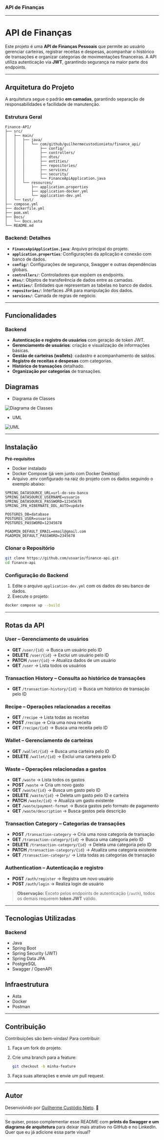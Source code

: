 ### **API de Finanças**

---

# **API de Finanças**

Este projeto é uma **API de Finanças Pessoais** que permite ao usuário gerenciar carteiras, registrar receitas e despesas, acompanhar o histórico de transações e organizar categorias de movimentações financeiras.
A API utiliza autenticação via **JWT**, garantindo segurança na maior parte dos endpoints.

---

## **Arquitetura do Projeto**

A arquitetura segue o padrão **em camadas**, garantindo separação de responsabilidades e facilidade de manutenção.

### **Estrutura Geral**

```
Finance-API/
├── src/
│   ├── main/
│   │   ├── java/
│   │   │   └── com/github/guilhermecustodionieto/finance_api/
│   │   │       ├── config/
│   │   │       ├── controllers/
│   │   │       ├── dtos/
│   │   │       ├── entities/
│   │   │       ├── repositories/
│   │   │       ├── services/
│   │   │       ├── security/
│   │   │       └── FinanceApiApplication.java
│   │   └── resources/
│   │       ├── application.properties
│   │       ├── application-docker.yml
│   │       └── application-dev.yml
│   └── test/
├── compose.yml
├── dockerfile.yml
├── pom.xml
├── Docs/
│   └── Docs.asta
└── README.md
```

### **Backend: Detalhes**

* **`FinanceApiApplication.java`**: Arquivo principal do projeto.
* **`application.properties`**: Configurações da aplicação e conexão com banco de dados.
* **`config/`**: Configurações de segurança, Swagger e outras dependências globais.
* **`controllers/`**: Controladores que expõem os endpoints.
* **`dtos/`**: Objetos de transferência de dados entre as camadas.
* **`entities/`**: Entidades que representam as tabelas no banco de dados.
* **`repositories/`**: Interfaces JPA para manipulação dos dados.
* **`services/`**: Camada de regras de negócio.

---

## **Funcionalidades**

### **Backend**

* **Autenticação e registro de usuários** com geração de token JWT.
* **Gerenciamento de usuários**: criação e visualização de informações básicas.
* **Gestão de carteiras (wallets)**: cadastro e acompanhamento de saldos.
* **Registro de receitas e despesas** com categorias.
* **Histórico de transações** detalhado.
* **Organização por categorias** de transações.

## **Diagramas**

- Diagrama de Classes 
<img src="Class Diagram0.png" alt="Diagrama de Classes">

- UML
<img src="UseCase Diagram0.png" alt="UML">

---

## **Instalação**

**Pré-requisitos**
- Docker instalado
- Docker Compose (já vem junto com Docker Desktop)
- Arquivo .env configurado na raiz do projeto com os dados seguindo o exemplo abaixo:
```
SPRING_DATASOURCE_URL=url-do-seu-banco
SPRING_DATASOURCE_USERNAME=usuario
SPRING_DATASOURCE_PASSWORD=12345678
SPRING_JPA_HIBERNATE_DDL_AUTO=update

POSTGRES_DB=database
POSTGRES_USER=usuario
POSTGRES_PASSWORD=12345678

PGADMIN_DEFAULT_EMAIL=email@gmail.com
PGADMIN_DEFAULT_PASSWORD=2345678
```


### **Clonar o Repositório**

```bash
git clone https://github.com/usuario/finance-api.git
cd finance-api
```

### **Configuração do Backend**

1. Edite o arquivo `application-dev.yml` com os dados do seu banco de dados.
2. Execute o projeto:

```bash
docker compose up --build
```

---

## **Rotas da API**

### **User – Gerenciamento de usuários**

* **GET** `/user/{id}` → Busca um usuário pelo ID
* **DELETE** `/user/{id}` → Exclui um usuário pelo ID
* **PATCH** `/user/{id}` → Atualiza dados de um usuário
* **GET** `/user` → Lista todos os usuários

### **Transaction History – Consulta ao histórico de transações**

* **GET** `/transaction-history/{id}` → Busca um histórico de transação pelo ID

### **Recipe – Operações relacionadas a receitas**

* **GET** `/recipe` → Lista todas as receitas
* **POST** `/recipe` → Cria uma nova receita
* **GET** `/recipe/{id}` → Busca uma receita pelo ID

### **Wallet – Gerenciamento de carteiras**

* **GET** `/wallet/{id}` → Busca uma carteira pelo ID
* **DELETE** `/wallet/{id}` → Exclui uma carteira pelo ID

### **Waste – Operações relacionadas a gastos**

* **GET** `/waste` → Lista todos os gastos
* **POST** `/waste` → Cria um novo gasto
* **GET** `/waste/{id}` → Busca um gasto pelo ID
* **DELETE** `/waste/{id}` → Deleta um gasto pelo ID e carteira
* **PATCH** `/waste/{id}` → Atualiza um gasto existente
* **GET** `/waste/payment-format` → Busca gastos pelo formato de pagamento
* **GET** `/waste/description` → Busca gastos pela descrição


### **Transaction Category – Categorias de transações**

* **POST** `/transaction-category` → Cria uma nova categoria de transação
* **GET** `/transaction-category/{id}` → Busca uma categoria pelo ID
* **DELETE** `/transaction-category/{id}` → Deleta uma categoria pelo ID
* **PATCH** `/transaction-category/{id}` → Atualiza uma categoria existente
* **GET** `/transaction-category/` → Lista todas as categorias de transação

### **Authentication – Autenticação e registro**

* **POST** `/auth/register` → Registra um novo usuário
* **POST** `/auth/login` → Realiza login de usuário

> **Observação:** Exceto pelos endpoints de autenticação (`/auth`), todos os demais requerem **token JWT** válido.

---

## **Tecnologias Utilizadas**

### **Backend**

* Java
* Spring Boot
* Spring Security (JWT)
* Spring Data JPA
* PostgreSQL
* Swagger / OpenAPI

## **Infraestrutura**
* Asta
* Docker
* Postman
  
---

## **Contribuição**

Contribuições são bem-vindas! Para contribuir:

1. Faça um fork do projeto.
2. Crie uma branch para a feature:

   ```bash
   git checkout -b minha-feature
   ```
3. Faça suas alterações e envie um pull request.

---

## **Autor**

Desenvolvido por [Guilherme Custódio Nieto](https://www.linkedin.com/in/guilherme-cust%C3%B3dio-nieto/). 🚀

---

Se quiser, posso complementar esse README com **prints do Swagger e um diagrama de arquitetura** para deixar mais atrativo no GitHub e no LinkedIn.
Quer que eu já adicione essa parte visual?
